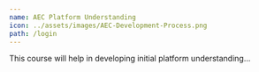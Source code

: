 ```yaml
---
name: AEC Platform Understanding
icon: ../assets/images/AEC-Development-Process.png
path: /login
---
```

This course will help in developing initial platform understanding...